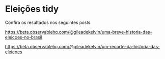 # Eleições tidy

Confira os resultados nos seguintes posts

https://beta.observablehq.com/@gileadekelvin/uma-breve-historia-das-eleicoes-no-brasil

https://beta.observablehq.com/@gileadekelvin/um-recorte-da-historia-das-eleicoes


